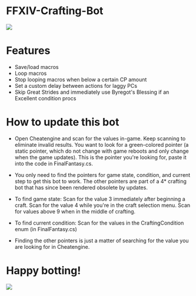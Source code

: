 # FFXIV-Crafting-Bot

![](http://i.imgur.com/2lqEDOl.png)

# Features 

* Save/load macros
* Loop macros
* Stop looping macros when below a certain CP amount
* Set a custom delay between actions for laggy PCs
* Skip Great Strides and immediately use Byregot's Blessing if an Excellent condition procs


# How to update this bot

* Open Cheatengine and scan for the values in-game. Keep scanning to eliminate invalid results. You want to look for a green-colored pointer (a static pointer, which do not change with game reboots and only change when the game updates). This is the pointer you're looking for, paste it into the code in FinalFantasy.cs.

* You only need to find the pointers for game state, condition, and current step to get this bot to work. The other pointers are part of a 4* crafting bot that has since been rendered obsolete by updates.

* To find game state:
Scan for the value 3 immediately after beginning a craft.
Scan for the value 4 while you're in the craft selection menu.
Scan for values above 9 when in the middle of crafting.

* To find current condition: 
Scan for the values in the CraftingCondition enum (in FinalFantasy.cs)

* Finding the other pointers is just a matter of searching for the value you are looking for in Cheatengine. 

# Happy botting! 
![](http://i.imgur.com/gDezud4.png)
